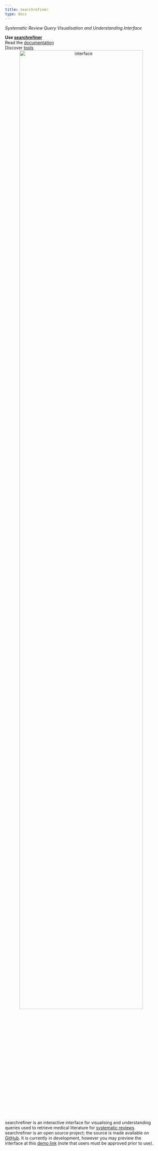 ```yaml
---
title: searchrefiner
type: docs
---
```


_Systematic Review Query Visualisation and Understanding Interface_

<div class="flex three three-600">
<!--
    <div>
        <article class="card">
            <footer>
                 Read the <a href="https://dl.acm.org/citation.cfm?id=3269215">paper</a>!
            </footer>
        </article>
    </div>
-->
    <div>
        <article class="card">
            <footer>
                 <b>Use <a href="http://ec2-13-211-162-52.ap-southeast-2.compute.amazonaws.com/">searchrefiner</a></b>
            </footer>
        </article>
    </div>
    <div>
        <article class="card">
            <footer>
                 Read the <a href="documentation">documentation</a>
            </footer>
        </article>
    </div>
    <div>
        <article class="card">
            <footer>
                 Discover <a href="tools">tools</a>
            </footer>
        </article>
    </div>    
</div>

<div style="text-align: center;"><a href="assets/images/web-interface.png"><img src="assets/images/web-interface.png" title="interface" width="90%" style="display:inline"></a></div>

searchrefiner is an interactive interface for visualising and understanding queries used to retrieve medical literature for
[systematic reviews](https://en.wikipedia.org/wiki/Systematic_review). searchrefiner is an open source project; the source is
made available on [GitHub](https://github.com/ielab/searchrefiner). It is currently in development, however you may preview 
the interface at this [demo link](/searchrefiner/demo) (note that users must be approved prior to use).

<!--
<div class="flex two two-600">
    <iframe width="560" height="315" src="https://www.youtube-nocookie.com/embed/HPEQWCrMGWw" frameborder="0" allow="accelerometer; autoplay; encrypted-media; gyroscope; picture-in-picture" allowfullscreen></iframe>
    <iframe width="560" height="315" src="https://www.youtube-nocookie.com/embed/A1GtoNFWN0c" frameborder="0" allow="accelerometer; autoplay; encrypted-media; gyroscope; picture-in-picture" allowfullscreen></iframe>
</div>
-->

